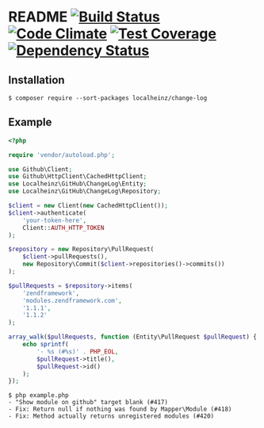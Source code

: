 # README [![Build Status](https://travis-ci.org/localheinz/github-changelog.svg?branch=master)](https://travis-ci.org/localheinz/github-changelog) [![Code Climate](https://codeclimate.com/github/localheinz/github-changelog/badges/gpa.svg)](https://codeclimate.com/github/localheinz/github-changelog) [![Test Coverage](https://codeclimate.com/github/localheinz/github-changelog/badges/coverage.svg)](https://codeclimate.com/github/localheinz/github-changelog) [![Dependency Status](https://www.versioneye.com/user/projects/54f078634f31083e1b0004c7/badge.svg?style=flat)](https://www.versioneye.com/user/projects/54f078634f31083e1b0004c7)

## Installation

```
$ composer require --sort-packages localheinz/change-log
```


## Example


```php
<?php

require 'vendor/autoload.php';

use Github\Client;
use Github\HttpClient\CachedHttpClient;
use Localheinz\GitHub\ChangeLog\Entity;
use Localheinz\GitHub\ChangeLog\Repository;

$client = new Client(new CachedHttpClient());
$client->authenticate(
    'your-token-here',
    Client::AUTH_HTTP_TOKEN
);

$repository = new Repository\PullRequest(
    $client->pullRequests(),
    new Repository\Commit($client->repositories()->commits())
);

$pullRequests = $repository->items(
    'zendframework',
    'modules.zendframework.com',
    '1.1.1',
    '1.1.2'
);

array_walk($pullRequests, function (Entity\PullRequest $pullRequest) {
    echo sprintf(
        '- %s (#%s)' . PHP_EOL,
        $pullRequest->title(),
        $pullRequest->id()
    );
});
```

```
$ php example.php
- "Show module on github" target blank (#417)
- Fix: Return null if nothing was found by Mapper\Module (#418)
- Fix: Method actually returns unregistered modules (#420)
```
